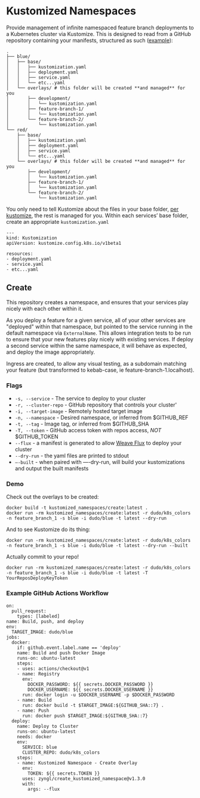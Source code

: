 # Kustomized Namespaces

Provide management of infinite namespaced feature branch deployments to a Kubernetes cluster via Kustomize. This is designed to read from a GitHub repository containing your manifests, structured as such ([example](https://github.com/dudo/k8s_colors)):

    .
    ├── blue/
    │   ├── base/
    │   │   ├── kustomization.yaml
    │   │   ├── deployment.yaml
    │   │   ├── service.yaml
    │   │   └── etc...yaml
    │   └── overlays/ # this folder will be created **and managed** for you
    │       ├── development/
    │       │   └── kustomization.yaml
    │       ├── feature-branch-1/
    │       │   └── kustomization.yaml
    │       └── feature-branch-2/
    │           └── kustomization.yaml
    └── red/
        ├── base/
        │   ├── kustomization.yaml
        │   ├── deployment.yaml
        │   ├── service.yaml
        │   └── etc...yaml
        └── overlays/ # this folder will be created **and managed** for you
            ├── development/
            │   └── kustomization.yaml
            ├── feature-branch-1/
            │   └── kustomization.yaml
            └── feature-branch-2/
                └── kustomization.yaml

You only need to tell Kustomize about the files in your base folder, [per kustomize](https://github.com/kubernetes-sigs/kustomize), the rest is managed for you.
Within each services’ base folder, create an appropriate `kustomization.yaml`

    ---
    kind: Kustomization
    apiVersion: kustomize.config.k8s.io/v1beta1

    resources:
    - deployment.yaml
    - service.yaml
    - etc...yaml

## Create

This repository creates a namespace, and ensures that your services play nicely with each other within it.

As you deploy a feature for a given service, all of your other services are "deployed" within that namespace, but pointed to the service running in the default namespace via `ExternalName`. This allows integration tests to be run to ensure that your new features play nicely with existing services. If deploy a second service within the same namespace, it will behave as expected, and deploy the image appropriately.

Ingress are created, to allow any visual testing, as a subdomain matching your feature (but transformed to kebab-case, ie feature-branch-1.localhost).

### Flags

- `-s, --service` - The service to deploy to your cluster
- `-r, --cluster-repo` - GitHub repository that controls your cluster'
- `-i, --target-image` - Remotely hosted target image
- `-n, --namespace` - Desired namespace, or inferred from $GITHUB_REF
- `-t, --tag` - Image tag, or inferred from $GITHUB_SHA
- `-T, --token` - GitHub access token with repos access, _NOT_ $GITHUB_TOKEN
- `--flux` - a manifest is generated to allow [Weave Flux](https://github.com/weaveworks/flux) to deploy your cluster
- `--dry-run` - the yaml files are printed to stdout
- `—-built` - when paired with —-dry-run, will build your kustomizations and output the built manifests

### Demo

Check out the overlays to be created:

    docker build -t kustomized_namespaces/create:latest .
    docker run -rm kustomized_namespaces/create:latest -r dudo/k8s_colors -n feature_branch_1 -s blue -i dudo/blue -t latest --dry-run

And to see Kustomize do its thing:

    docker run -rm kustomized_namespaces/create:latest -r dudo/k8s_colors -n feature_branch_1 -s blue -i dudo/blue -t latest --dry-run --built

Actually commit to your repo!

    docker run -rm kustomized_namespaces/create:latest -r dudo/k8s_colors -n feature_branch_1 -s blue -i dudo/blue -t latest -T YourReposDeployKeyToken

### Example GitHub Actions Workflow

    on:
      pull_request:
        types: [labeled]
    name: Build, push, and deploy
    env:
      TARGET_IMAGE: dudo/blue
    jobs:
      docker:
        if: github.event.label.name == 'deploy'
        name: Build and push Docker Image
        runs-on: ubuntu-latest
        steps:
        - uses: actions/checkout@v1
        - name: Registry
          env:
            DOCKER_PASSWORD: ${{ secrets.DOCKER_PASSWORD }}
            DOCKER_USERNAME: ${{ secrets.DOCKER_USERNAME }}
          run: docker login -u $DOCKER_USERNAME -p $DOCKER_PASSWORD
        - name: Build
          run: docker build -t $TARGET_IMAGE:${GITHUB_SHA::7} .
        - name: Push
          run: docker push $TARGET_IMAGE:${GITHUB_SHA::7}
      deploy:
        name: Deploy to Cluster
        runs-on: ubuntu-latest
        needs: docker
        env:
          SERVICE: blue
          CLUSTER_REPO: dudo/k8s_colors
        steps:
        - name: Kustomized Namespace - Create Overlay
          env:
            TOKEN: ${{ secrets.TOKEN }}
          uses: zyngl/create_kustomized_namespace@v1.3.0
          with:
            args: --flux
